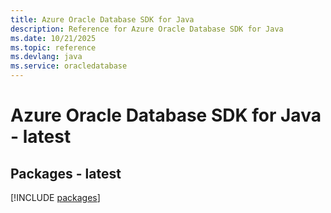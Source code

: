 ```yaml
---
title: Azure Oracle Database SDK for Java
description: Reference for Azure Oracle Database SDK for Java
ms.date: 10/21/2025
ms.topic: reference
ms.devlang: java
ms.service: oracledatabase
---
```

# Azure Oracle Database SDK for Java - latest
## Packages - latest
[!INCLUDE [packages](oracle-database-index.md)]